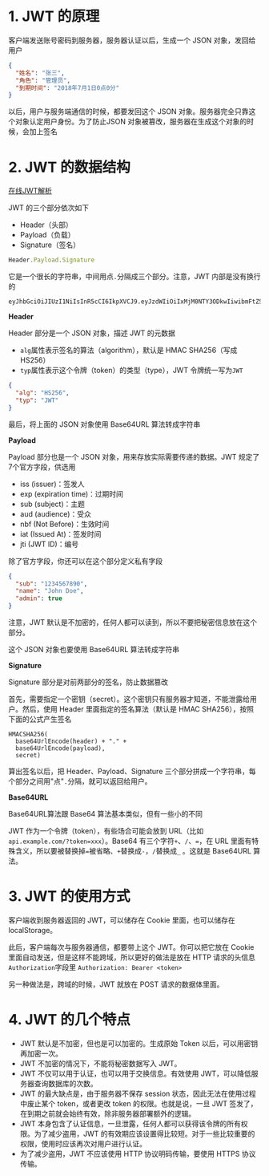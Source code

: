 

# 1. JWT 的原理

客户端发送账号密码到服务器，服务器认证以后，生成一个 JSON 对象，发回给用户

```json
{
  "姓名": "张三",
  "角色": "管理员",
  "到期时间": "2018年7月1日0点0分"
}
```

以后，用户与服务端通信的时候，都要发回这个 JSON 对象。服务器完全只靠这个对象认定用户身份。为了防止JSON 对象被篡改，服务器在生成这个对象的时候，会加上签名

# 2. JWT 的数据结构

[在线JWT解析](https://jwt.io/)

JWT 的三个部分依次如下
- Header（头部）
- Payload（负载）
- Signature（签名）

```javascript
Header.Payload.Signature
```

它是一个很长的字符串，中间用点`.`分隔成三个部分。注意，JWT 内部是没有换行的

```
eyJhbGciOiJIUzI1NiIsInR5cCI6IkpXVCJ9.eyJzdWIiOiIxMjM0NTY3ODkwIiwibmFtZSI6IkpvaG4gRG9lIiwiaWF0IjoxNTE2MjM5MDIyfQ.SflKxwRJSMeKKF2QT4fwpMeJf36POk6yJV_adQssw5c
```

**Header**

Header 部分是一个 JSON 对象，描述 JWT 的元数据

- `alg`属性表示签名的算法（algorithm），默认是 HMAC SHA256（写成 HS256）
- `typ`属性表示这个令牌（token）的类型（type），JWT 令牌统一写为`JWT`

```json
{
  "alg": "HS256",
  "typ": "JWT"
}
```

最后，将上面的 JSON 对象使用 Base64URL 算法转成字符串

**Payload**

Payload 部分也是一个 JSON 对象，用来存放实际需要传递的数据。JWT 规定了7个官方字段，供选用

- iss (issuer)：签发人
- exp (expiration time)：过期时间
- sub (subject)：主题
- aud (audience)：受众
- nbf (Not Before)：生效时间
- iat (Issued At)：签发时间
- jti (JWT ID)：编号

除了官方字段，你还可以在这个部分定义私有字段

```json
{
  "sub": "1234567890",
  "name": "John Doe",
  "admin": true
}
```
注意，JWT 默认是不加密的，任何人都可以读到，所以不要把秘密信息放在这个部分。

这个 JSON 对象也要使用 Base64URL 算法转成字符串

**Signature**

Signature 部分是对前两部分的签名，防止数据篡改

首先，需要指定一个密钥（secret）。这个密钥只有服务器才知道，不能泄露给用户。然后，使用 Header 里面指定的签名算法（默认是 HMAC SHA256），按照下面的公式产生签名

```
HMACSHA256(
  base64UrlEncode(header) + "." +
  base64UrlEncode(payload),
  secret)
```

算出签名以后，把 Header、Payload、Signature 三个部分拼成一个字符串，每个部分之间用"点"`.`分隔，就可以返回给用户。

**Base64URL**

Base64URL算法跟 Base64 算法基本类似，但有一些小的不同

JWT 作为一个令牌（token），有些场合可能会放到 URL（比如 `api.example.com/?token=xxx`）。Base64 有三个字符`+`、`/`、`=`，在 URL 里面有特殊含义，所以要被替换掉`=`被省略、`+`替换成`-`，`/`替换成`_` 。这就是 Base64URL 算法。

# 3. JWT 的使用方式

客户端收到服务器返回的 JWT，可以储存在 Cookie 里面，也可以储存在 localStorage。

此后，客户端每次与服务器通信，都要带上这个 JWT。你可以把它放在 Cookie 里面自动发送，但是这样不能跨域，所以更好的做法是放在 HTTP 请求的头信息`Authorization`字段里 `Authorization: Bearer <token>`

另一种做法是，跨域的时候，JWT 就放在 POST 请求的数据体里面。

# 4. JWT 的几个特点

- JWT 默认是不加密，但也是可以加密的。生成原始 Token 以后，可以用密钥再加密一次。
- JWT 不加密的情况下，不能将秘密数据写入 JWT。
- JWT 不仅可以用于认证，也可以用于交换信息。有效使用 JWT，可以降低服务器查询数据库的次数。
- JWT 的最大缺点是，由于服务器不保存 session 状态，因此无法在使用过程中废止某个 token，或者更改 token 的权限。也就是说，一旦 JWT 签发了，在到期之前就会始终有效，除非服务器部署额外的逻辑。
- JWT 本身包含了认证信息，一旦泄露，任何人都可以获得该令牌的所有权限。为了减少盗用，JWT 的有效期应该设置得比较短。对于一些比较重要的权限，使用时应该再次对用户进行认证。
- 为了减少盗用，JWT 不应该使用 HTTP 协议明码传输，要使用 HTTPS 协议传输。